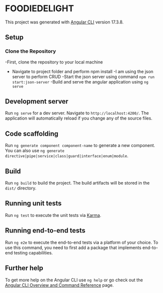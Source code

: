 # FOODIEDELIGHT

This project was generated with [Angular CLI](https://github.com/angular/angular-cli) version 17.3.8.

## Setup

### Clone the Repository

-First, clone the repository to your local machine
- Navigate to project folder and perform npm install
-I am using the json server to perform CRUD
-Start the json server using command `npm run start:json-server`
-Build and serve the angular application using `ng serve`



## Development server

Run `ng serve` for a dev server. Navigate to `http://localhost:4200/`. The application will automatically reload if you change any of the source files.

## Code scaffolding

Run `ng generate component component-name` to generate a new component. You can also use `ng generate directive|pipe|service|class|guard|interface|enum|module`.

## Build

Run `ng build` to build the project. The build artifacts will be stored in the `dist/` directory.

## Running unit tests

Run `ng test` to execute the unit tests via [Karma](https://karma-runner.github.io).

## Running end-to-end tests

Run `ng e2e` to execute the end-to-end tests via a platform of your choice. To use this command, you need to first add a package that implements end-to-end testing capabilities.

## Further help

To get more help on the Angular CLI use `ng help` or go check out the [Angular CLI Overview and Command Reference](https://angular.io/cli) page.
